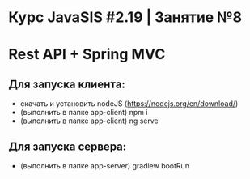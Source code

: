 # Курс JavaSIS #2.19 | Занятие №8

# Rest API + Spring MVC

## Для запуска клиента:
- скачать и установить nodeJS (https://nodejs.org/en/download/) 
- (выполнить в папке app-cliеnt) npm i
- (выполнить в папке app-cliеnt) ng serve

## Для запуска сервера:
- (выполнить в папке app-server) gradlew bootRun
